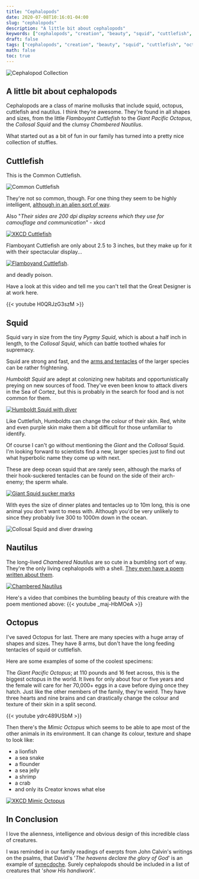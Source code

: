 ```yaml
---
title: "Cephalopods"
date: 2020-07-08T10:16:01-04:00
slug: "cephalopods"
description: "A little bit about cephalopods"
keywords: ["cephalopods", "creation", "beauty", "squid", "cuttlefish", "octopus", "nautilus"]
draft: false
tags: ["cephalopods", "creation", "beauty", "squid", "cuttlefish", "octopus", "nautilus"]
math: false
toc: true
---
```


![Cephalopod Collection](/images/Cephalopod_Stuffies_Collection.jpg "I know. I'm a bit obsessed")

## A little bit about cephalopods

Cephalopods are a class of marine mollusks that include squid, octopus, cuttlefish and nautilus. I think they're awesome. They're found in all shapes and sizes, from the little *Flamboyant Cuttlefish* to the *Giant Pacific Octopus*, the *Collosal Squid* and the clumsy *Chambered Nautilus*.

What started out as a bit of fun in our family has turned into a pretty nice collection of stuffies.

## Cuttlefish

This is the Common Cuttlefish.

![Common Cuttlefish](/images/francis-nie-DcitvRh5n18-unsplash.jpg "Eerie, isn't it?")

They're not so common, though. For one thing they seem to be highly intelligent, [although in an alien sort of way](https://ocean.si.edu/ocean-life/invertebrates/so-you-think-youre-smarter-cephalopod).

Also "*Their sides are 200 dpi display screens which they use for camouflage and communication*" - xkcd

[![XKCD Cuttlefish](https://imgs.xkcd.com/comics/cuttlefish.png "I promise not to sic them on any physicists!")](https://xkcd.com/520/)

Flamboyant Cuttlefish are only about 2.5 to 3 inches, but they make up for it with their spectacular display...

[![Flamboyand Cuttlefish](https://www.montereybayaquarium.org/globalassets/mba/images/animals/octopus-and-kin/flamboyant-cuttlefish-tr17-0974.jpg "Wow! That is cute!")](https://www.montereybayaquarium.org/animals/animals-a-to-z/flamboyant-cuttlefish/).

and deadly poison.

Have a look at this video and tell me you can't tell that the Great Designer is at work here.

{{< youtube H0QRJzG3szM >}}

## Squid

Squid vary in size from the tiny *Pygmy Squid*, which is about a half inch in length, to the *Collosal Squid*, which can battle toothed whales for supremacy.

Squid are strong and fast, and the [arms and tentacles](https://en.wikipedia.org/wiki/Cephalopod_limb#Description) of the larger species can be rather frightening.

*Humboldt Squid* are adept at colonizing new habitats and opportunistically preying on new sources of food. They've even been know to attack divers in the Sea of Cortez, but this is probably in the search for food and is not common for them.

[![Humboldt Squid with diver](https://otlibrary.com/wp-content/gallery/humboldt-squid/article-2202204-14f96e9d000005dc-706_964x618.jpg "That's a big Squid!")](https://otlibrary.com/humboldt-squid/)

Like Cuttlefish, Humboldts can change the colour of their skin. Red, white and even purple skin make them a bit difficult for those unfamiliar to identify.

Of course I can't go without mentioning the *Giant* and the *Collosal* Squid. I'm looking forward to scientists find a new, larger species just to find out what hyperbolic name they come up with next.

These are deep ocean squid that are rarely seen, although the marks of their hook-suckered tentacles can be found on the side of their arch-enemy; the sperm whale.

[![Giant Squid sucker marks](https://ocean.si.edu/sites/default/files/styles/photo_full/public/D1000020-scaled_1.jpg "Not my idea of a good meal")](https://ocean.si.edu/ocean-life/invertebrates/giant-squid-sucker-marks)

With eyes the size of dinner plates and tentacles up to 10m long, this is one animal you don't want to mess with. Although you'd be very unlikely to since they probably live 300 to 1000m down in the ocean.

![Collosal Squid and diver drawing](https://upload.wikimedia.org/wikipedia/commons/thumb/3/37/Calmarcolossal.jpg/218px-Calmarcolossal.jpg "Collosally stupid to swim this close")

## Nautilus

The long-lived *Chambered Nautilus* are so cute in a bumbling sort of way. They're the only living cephalopods with a shell. [They even have a poem written about them](https://www.poetryfoundation.org/poems/44379/the-chambered-nautilus).

[![Chambered Nautilus](http://www.aquariumofpacific.org/images/made/images/membership/nautilus-dark_750_563_80auto_s.jpg "Isn't it the cutest thing?")](http://www.aquariumofpacific.org/onlinelearningcenter/species/chambered_nautilus/)

Here's a video that combines the bumbling beauty of this creature with the poem mentioned above:
{{< youtube _maj-HbMOeA >}}

## Octopus

I've saved Octopus for last. There are many species with a huge array of shapes and sizes. They have 8 arms, but don't have the long feeding tentacles of squid or cuttlefish.

Here are some examples of some of the coolest specimens:

The *Giant Pacific Octopus*; at 110 pounds and 16 feet across, this is the biggest octopus in the world. It lives for only about four or five years and the female will care for her 70,000+ eggs in a cave before dying once they hatch. Just like the other members of the family, they're weird. They have three hearts and nine brains and can drastically change the colour and texture of their skin in a split second.

{{< youtube ydrc489USbM >}}

Then there's the *Mimic Octopus* which seems to be able to ape most of the other animals in its environment. It can change its colour, texture and shape to look like:
- a lionfish 
- a sea snake
- a flounder
- a sea jelly
- a shrimp
- a crab
- and only its Creator knows what else

[![XKCD Mimic Octopus](https://imgs.xkcd.com/comics/mimic_octopus.png "I know, right?")](https://xkcd.com/928/)

## In Conclusion

I love the alienness, intelligence and obvious design of this incredible class of creatures.

I was reminded in our family readings of exerpts from John Calvin's writings on the psalms, that David's '*The heavens declare the glory of God*' is an example of [synecdoche](https://www.dictionary.com/browse/synecdoche?s=t). Surely cephalopods should be included in a list of creatures that '*show His handiwork*'.